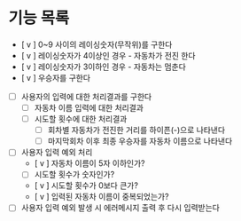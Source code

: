 # 기능 목록

- [ v ] 0~9 사이의 레이싱숫자(무작위)를 구한다
- [ v ] 레이싱숫자가 4이상인 경우 - 자동차가 전진 한다
- [ v ] 레이싱숫자가 3이하인 경우 - 자동차는 멈춘다
- [ v ] 우승자를 구한다
- [ ] 사용자의 입력에 대한 처리결과를 구한다
  - [ ] 자동차 이름 입력에 대한 처리결과
  - [ ] 시도할 횟수에 대한 처리결과
    - [ ] 회차별 자동차가 전진한 거리를 하이픈(-)으로 나타낸다
    - [ ] 마지막회차 이후 최종 우승자를 자동차 이름으로 나타낸다
- [ ] 사용자 입력 예외 처리
  - [ v ] 자동차 이름이 5자 이하인가?
  - [ ] 시도할 횟수가 숫자인가?
  - [ v ] 시도할 횟수가 0보다 큰가?
  - [ v ] 입력된 자동차 이름이 중복되었는가?
- [ ] 사용자 입력 예외 발생 시 에러메시지 출력 후 다시 입력받는다
